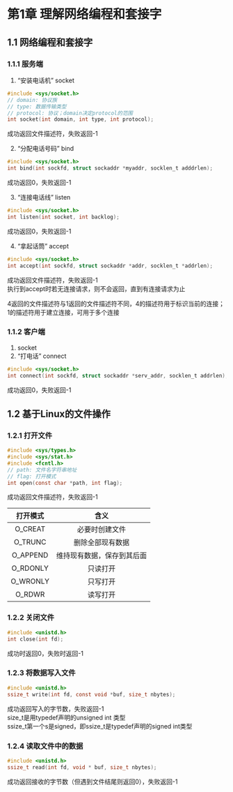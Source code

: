 # 第1章 理解网络编程和套接字
## 1.1 网络编程和套接字
### 1.1.1 服务端
1. “安装电话机”  socket
```c
#include <sys/socket.h>
// domain: 协议族
// type: 数据传输类型
// protocol: 协议；domain决定protocol的范围
int socket(int domain, int type, int protocol);
```
成功返回文件描述符，失败返回-1


2. “分配电话号码” bind
```c
#include <sys/socket.h>
int bind(int sockfd, struct sockaddr *myaddr, socklen_t adddrlen);
```
成功返回0，失败返回-1


3. “连接电话线” listen
```c
#include <sys/socket.h>
int listen(int socket, int backlog);
```
成功返回0，失败返回-1


4. “拿起话筒” accept
```c
#include <sys/socket.h>
int accept(int sockfd, struct sockaddr *addr, socklen_t *addrlen);
```
成功返回文件描述符，失败返回-1  
执行到accept时若无连接请求，则不会返回，直到有连接请求为止


4返回的文件描述符与1返回的文件描述符不同，4的描述符用于标识当前的连接；1的描述符用于建立连接，可用于多个连接



### 1.1.2 客户端
1. socket
2. “打电话” connect
```c
#include <sys/socket.h>
int connect(int sockfd, struct sockaddr *serv_addr, socklen_t addrlen);
```
成功返回0，失败返回-1



## 1.2 基于Linux的文件操作
### 1.2.1 打开文件
```c
#include <sys/types.h>
#include <sys/stat.h>
#include <fcntl.h>
// path: 文件名字符串地址
// flag: 打开模式
int open(const char *path, int flag);
```
成功返回文件描述符，失败返回-1

|打开模式|含义|
|:-:|:-:|
|O_CREAT|必要时创建文件|
|O_TRUNC|删除全部现有数据|
|O_APPEND|维持现有数据，保存到其后面|
|O_RDONLY|只读打开|
|O_WRONLY|只写打开|
|O_RDWR|读写打开|


### 1.2.2 关闭文件
```c
#include <unistd.h>
int close(int fd);
```
成功时返回0，失败时返回-1

### 1.2.3 将数据写入文件
```c
#include <unistd.h>
ssize_t write(int fd, const void *buf, size_t nbytes);
```
成功返回写入的字节数，失败返回-1  
size_t是用typedef声明的unsigned int 类型  
ssize_t第一个s是signed，即ssize_t是typedef声明的signed int类型

### 1.2.4 读取文件中的数据
```c
#include <unistd.h>
ssize_t read(int fd, void * buf, size_t nbytes);
```
成功返回接收的字节数（但遇到文件结尾则返回0），失败返回-1